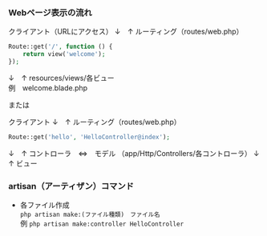 ### Webページ表示の流れ
クライアント（URLにアクセス）
↓　↑
ルーティング（routes/web.php）
```php
Route::get('/', function () {
    return view('welcome');
});
```
↓　↑
resources/views/各ビュー  
例　welcome.blade.php

または

クライアント
↓　↑
ルーティング（routes/web.php）
```php
Route::get('hello', 'HelloController@index');
```
↓　↑
コントローラ　⇔　モデル
（app/Http/Controllers/各コントローラ）
↓　↑
ビュー

### artisan（アーティザン）コマンド
- 各ファイル作成  
  `php artisan make:(ファイル種類)　ファイル名`  
  例 `php artisan make:controller HelloController`